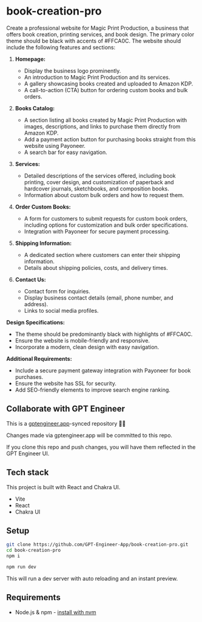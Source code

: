 # book-creation-pro

Create a professional website for Magic Print Production, a business that offers book creation, printing services, and book design. The primary color theme should be black with accents of #FFCA0C. The website should include the following features and sections:

1. **Homepage:**
   - Display the business logo prominently.
   - An introduction to Magic Print Production and its services.
   - A gallery showcasing books created and uploaded to Amazon KDP.
   - A call-to-action (CTA) button for ordering custom books and bulk orders.

2. **Books Catalog:**
   - A section listing all books created by Magic Print Production with images, descriptions, and links to purchase them directly from Amazon KDP.
   - Add a payment action button for purchasing books straight from this website using Payoneer.
   - A search bar for easy navigation.

3. **Services:**
   - Detailed descriptions of the services offered, including book printing, cover design, and customization of paperback and hardcover journals, sketchbooks, and composition books.
   - Information about custom bulk orders and how to request them.

4. **Order Custom Books:**
   - A form for customers to submit requests for custom book orders, including options for customization and bulk order specifications.
   - Integration with Payoneer for secure payment processing.

5. **Shipping Information:**
   - A dedicated section where customers can enter their shipping information.
   - Details about shipping policies, costs, and delivery times.

6. **Contact Us:**
   - Contact form for inquiries.
   - Display business contact details (email, phone number, and address).
   - Links to social media profiles.

**Design Specifications:**
- The theme should be predominantly black with highlights of #FFCA0C.
- Ensure the website is mobile-friendly and responsive.
- Incorporate a modern, clean design with easy navigation.

**Additional Requirements:**
- Include a secure payment gateway integration with Payoneer for book purchases.
- Ensure the website has SSL for security.
- Add SEO-friendly elements to improve search engine ranking.

## Collaborate with GPT Engineer

This is a [gptengineer.app](https://gptengineer.app)-synced repository 🌟🤖

Changes made via gptengineer.app will be committed to this repo.

If you clone this repo and push changes, you will have them reflected in the GPT Engineer UI.

## Tech stack

This project is built with React and Chakra UI.

- Vite
- React
- Chakra UI

## Setup

```sh
git clone https://github.com/GPT-Engineer-App/book-creation-pro.git
cd book-creation-pro
npm i
```

```sh
npm run dev
```

This will run a dev server with auto reloading and an instant preview.

## Requirements

- Node.js & npm - [install with nvm](https://github.com/nvm-sh/nvm#installing-and-updating)
